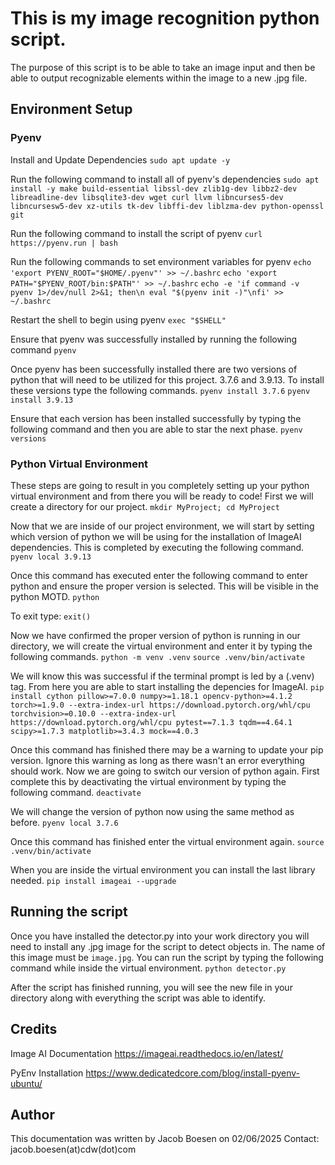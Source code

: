 # This is my image recognition python script.
The purpose of this script is to be able to take an image input and then be able to output recognizable elements within the image to a new .jpg file.

## Environment Setup
### Pyenv
Install and Update Dependencies
`sudo apt update -y`

Run the following command to install all of pyenv's dependencies
`sudo apt install -y make build-essential libssl-dev zlib1g-dev libbz2-dev libreadline-dev libsqlite3-dev wget curl llvm libncurses5-dev libncursesw5-dev xz-utils tk-dev libffi-dev liblzma-dev python-openssl git`


Run the following command to install the script of pyenv
`curl https://pyenv.run | bash`

Run the following commands to set environment variables for pyenv
`echo 'export PYENV_ROOT="$HOME/.pyenv"' >> ~/.bashrc`
`echo 'export PATH="$PYENV_ROOT/bin:$PATH"' >> ~/.bashrc`
`echo -e 'if command -v pyenv 1>/dev/null 2>&1; then\n eval "$(pyenv init -)"\nfi' >> ~/.bashrc`

Restart the shell to begin using pyenv
`exec "$SHELL"`

Ensure that pyenv was successfully installed by running the following command
`pyenv`


Once pyenv has been successfully installed there are two versions of python that will need to be utilized for this project. 3.7.6 and 3.9.13. To install these versions type the following commands.
`pyenv install 3.7.6`
`pyenv install 3.9.13`

Ensure that each version has been installed successfully by typing the following command and then you are able to star the next phase.
`pyenv versions`


### Python Virtual Environment
These steps are going to result in you completely setting up your python virtual environment and from there you will be ready to code!
First we will create a directory for our project.
`mkdir MyProject; cd MyProject`

Now that we are inside of our project environment, we will start by setting which version of python we will be using for the installation of ImageAI dependencies. This is completed by executing the following command.
`pyenv local 3.9.13`

Once this command has executed enter the following command to enter python and ensure the proper version is selected. This will be visible in the python MOTD.
`python`

To exit type:
`exit()`

Now we have confirmed the proper version of python is running in our directory, we will create the virtual environment and enter it by typing the following commands.
`python -m venv .venv`
`source .venv/bin/activate`

We will know this was successful if the terminal prompt is led by a (.venv) tag. From here you are able to start installing the depencies for ImageAI.
`pip install cython pillow>=7.0.0 numpy>=1.18.1 opencv-python>=4.1.2 torch>=1.9.0 --extra-index-url https://download.pytorch.org/whl/cpu torchvision>=0.10.0 --extra-index-url https://download.pytorch.org/whl/cpu pytest==7.1.3 tqdm==4.64.1 scipy>=1.7.3 matplotlib>=3.4.3 mock==4.0.3`

Once this command has finished there may be a warning to update your pip version. Ignore this warning as long as there wasn't an error everything should work. Now we are going to switch our version of python again. First complete this by deactivating the virtual environment by typing the following command.
`deactivate`

We will change the version of python now using the same method as before.
`pyenv local 3.7.6`

Once this command has finished enter the virtual environment again.
`source .venv/bin/activate`

When you are inside the virtual environment you can install the last library needed.
`pip install imageai --upgrade`


## Running the script
Once you have installed the detector.py into your work directory you will need to install any .jpg image for the script to detect objects in. The name of this image must be `image.jpg`. You can run the script by typing the following command while inside the virtual environment.
`python detector.py`

After the script has finished running, you will see the new file in your directory along with everything the script was able to identify.

## Credits
Image AI Documentation
https://imageai.readthedocs.io/en/latest/

PyEnv Installation
https://www.dedicatedcore.com/blog/install-pyenv-ubuntu/

## Author
This documentation was written by Jacob Boesen on 02/06/2025
Contact: jacob.boesen(at)cdw(dot)com
